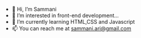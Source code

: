 - 👋 Hi, I’m Sammani
- 👀 I’m interested in front-end development...
- 🌱 I’m currently learning HTML,CSS and Javascript
- 📫 You can reach me at sammani.ari@gmail.com
<!---
SammaniAri/SammaniAri is a ✨ special ✨ repository because its `README.md` (this file) appears on your GitHub profile.
You can click the Preview link to take a look at your changes.
--->
